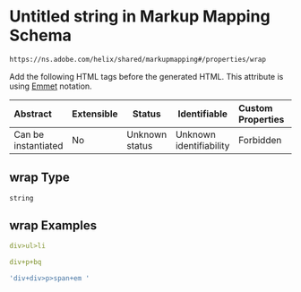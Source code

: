 # Untitled string in Markup Mapping Schema

```txt
https://ns.adobe.com/helix/shared/markupmapping#/properties/wrap
```

Add the following HTML tags before the generated HTML. This attribute is using [Emmet](https://emmet.io) notation.


| Abstract            | Extensible | Status         | Identifiable            | Custom Properties | Additional Properties | Access Restrictions | Defined In                                                                      |
| :------------------ | ---------- | -------------- | ----------------------- | :---------------- | --------------------- | ------------------- | ------------------------------------------------------------------------------- |
| Can be instantiated | No         | Unknown status | Unknown identifiability | Forbidden         | Allowed               | none                | [markupmapping.schema.json\*](markupmapping.schema.json "open original schema") |

## wrap Type

`string`

## wrap Examples

```yaml
div>ul>li

```

```yaml
div+p+bq

```

```yaml
'div+div>p>span+em '

```
